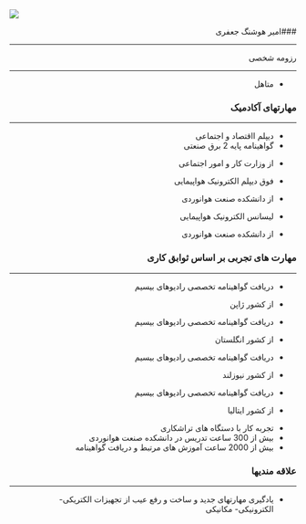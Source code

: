 
<Html>
<Body>
<image src="https://avatars0.githubusercontent.com/u/68999179?s=400&u=553ebb0d6cf407bc62c0b837e8a73a7f7b875620&v=4.jpg">
</body>
</html>

<div dir="rtl">

###امیر هوشنگ جعفری 

---

رزومه شخصی 

---

+  متاهل 

###  مهارتهای آکادمیک  

---

+ دیپلم ااقتصاد و اجتماعی
+ گواهینامه پایه 2 برق صنعتی
 *	از وزارت کار و امور اجتماعی
+ فوق دیپلم الکترونیک هواپیمایی
 *	از دانشکده صنعت هوانوردی
+ لیسانس الکترونیک هواپیمایی
 *	از دانشکده صنعت هوانوردی

###  مهارت های تجربی بر اساس ثوابق کاری

---

+ دریافت گواهینامه تخصصی رادیوهای بیسیم
 * از کشور ژاپن   
+ دریافت گواهینامه تخصصی رادیوهای بیسیم
 * از کشور انگلستان    
+ دریافت گواهینامه تخصصی رادیوهای بیسیم
 * از کشور نیوزلند   
+ دریافت گواهینامه تخصصی رادیوهای بیسیم
 * از کشور ایتالیا   
+ تجربه کار با دستگاه های تراشکاری
+ بیش از 300 ساعت تدریس در دانشکده صنعت هوانوردی
+ بیش از 2000 ساعت آموزش های مرتبط و دریافت گواهینامه

###  علاقه مندیها

---

+ یادگیری مهارتهای جدید و ساخت و رفع عیب از تجهیزات الکتریکی- الکترونیکی- مکانیکی 

</div>
